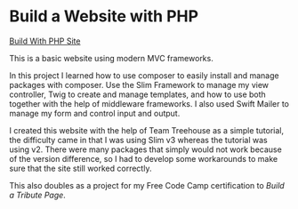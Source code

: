 # Build a Website with PHP

[Build With PHP Site](http://buildwithphp.devingrayllc.com)

This is a basic website using modern MVC frameworks.

In this project I learned how to use composer to easily install and manage packages with composer. Use the Slim Framework to manage my view controller, Twig to create and manage templates, and how to use both together with the help of middleware frameworks. I also used Swift Mailer to manage my form and control input and output.

I created this website with the help of Team Treehouse as a simple tutorial, the difficulty came in that I was using Slim v3 whereas the tutorial was using v2. There were many packages that simply would not work because of the version difference, so I had to develop some workarounds to make sure that the site still worked correctly.

This also doubles as a project for my Free Code Camp certification to *Build a Tribute Page*.
